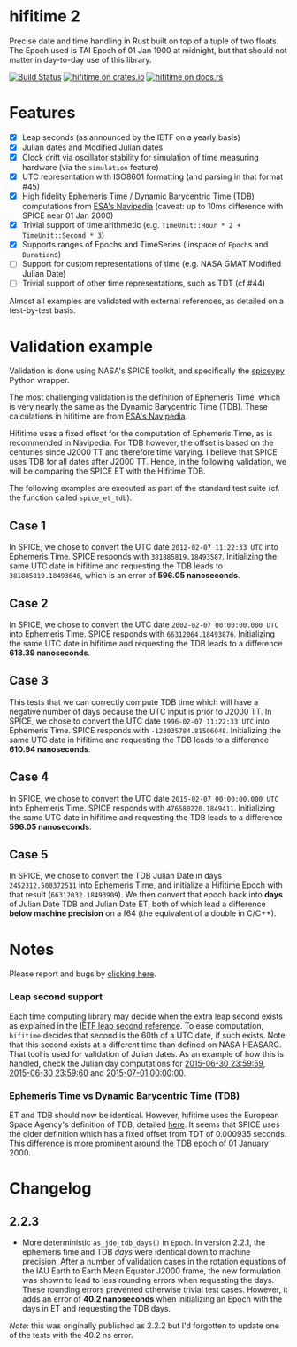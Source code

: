 # hifitime 2

Precise date and time handling in Rust built on top of a tuple of two floats.
The Epoch used is TAI Epoch of 01 Jan 1900 at midnight, but that should not matter in
day-to-day use of this library.


[![Build Status](https://app.travis-ci.com/nyx-space/hifitime.svg?branch=master)](https://app.travis-ci.com/nyx-space/hifitime)
[![hifitime on crates.io][cratesio-image]][cratesio]
[![hifitime on docs.rs][docsrs-image]][docsrs]

[cratesio-image]: https://img.shields.io/crates/v/hifitime.svg
[cratesio]: https://crates.io/crates/hifitime
[docsrs-image]: https://docs.rs/hifitime/badge.svg
[docsrs]: https://docs.rs/hifitime/


# Features

 * [x] Leap seconds (as announced by the IETF on a yearly basis)
 * [x] Julian dates and Modified Julian dates
 * [x] Clock drift via oscillator stability for simulation of time measuring hardware (via the `simulation` feature)
 * [x] UTC representation with ISO8601 formatting (and parsing in that format #45)
 * [x] High fidelity Ephemeris Time / Dynamic Barycentric Time (TDB) computations from [ESA's Navipedia](https://gssc.esa.int/navipedia/index.php/Transformations_between_Time_Systems#TDT_-_TDB.2C_TCB) (caveat: up to 10ms difference with SPICE near 01 Jan 2000)
 * [x] Trivial support of time arithmetic (e.g. `TimeUnit::Hour * 2 + TimeUnit::Second * 3`)
 * [x] Supports ranges of Epochs and TimeSeries (linspace of `Epoch`s and `Duration`s)
 * [ ] Support for custom representations of time (e.g. NASA GMAT Modified Julian Date)
 * [ ] Trivial support of other time representations, such as TDT (cf #44)

Almost all examples are validated with external references, as detailed on a test-by-test
basis.

# Validation example
Validation is done using NASA's SPICE toolkit, and specifically the [spiceypy](https://spiceypy.readthedocs.io/) Python wrapper.

The most challenging validation is the definition of Ephemeris Time, which is very nearly the same as the Dynamic Barycentric Time (TDB).
These calculations in hifitime are from [ESA's Navipedia](https://gssc.esa.int/navipedia/index.php/Transformations_between_Time_Systems#TDT_-_TDB.2C_TCB).

Hifitime uses a fixed offset for the computation of Ephemeris Time, as is recommended in Navipedia. For TDB however, the offset is based on the centuries since J2000 TT and therefore time varying.
I believe that SPICE uses TDB for all dates after J2000 TT. Hence, in the following validation, we will be comparing the SPICE ET with the Hifitime TDB.

The following examples are executed as part of the standard test suite (cf. the function called `spice_et_tdb`).

## Case 1
In SPICE, we chose to convert the UTC date `2012-02-07 11:22:33 UTC` into Ephemeris Time. SPICE responds with `381885819.18493587`.
Initializing the same UTC date in hifitime and requesting the TDB leads to `381885819.18493646`, which is an error of **596.05 nanoseconds**.

## Case 2
In SPICE, we chose to convert the UTC date `2002-02-07 00:00:00.000 UTC` into Ephemeris Time. SPICE responds with `66312064.18493876`.
Initializing the same UTC date in hifitime and requesting the TDB leads to a difference **618.39 nanoseconds**.

## Case 3
This tests that we can correctly compute TDB time which will have a negative number of days because the UTC input is prior to J2000 TT.
In SPICE, we chose to convert the UTC date `1996-02-07 11:22:33 UTC` into Ephemeris Time. SPICE responds with `-123035784.81506048`.
Initializing the same UTC date in hifitime and requesting the TDB leads to a difference **610.94 nanoseconds**.

## Case 4
In SPICE, we chose to convert the UTC date `2015-02-07 00:00:00.000 UTC` into Ephemeris Time. SPICE responds with `476580220.1849411`.
Initializing the same UTC date in hifitime and requesting the TDB leads to a difference **596.05 nanoseconds**.

## Case 5
In SPICE, we chose to convert the TDB Julian Date in days `2452312.500372511` into Ephemeris Time, and initialize a Hifitime Epoch with that result (`66312032.18493909`).
We then convert that epoch back into **days** of Julian Date TDB and Julian Date ET, both of which lead a difference **below machine precision** on a f64 (the equivalent of a double in C/C++).

# Notes

Please report and bugs by [clicking here](https://github.com/ChristopherRabotin/hifitime/issues/new).

### Leap second support
Each time computing library may decide when the extra leap second exists as explained
in the [IETF leap second reference](https://www.ietf.org/timezones/data/leap-seconds.list).
To ease computation, `hifitime` decides that second is the 60th of a UTC date, if such exists.
Note that this second exists at a different time than defined on NASA HEASARC. That tool is
used for validation of Julian dates. As an example of how this is handled, check the Julian
day computations for [2015-06-30 23:59:59](https://heasarc.gsfc.nasa.gov/cgi-bin/Tools/xTime/xTime.pl?time_in_i=2015-06-30+23%3A59%3A59&time_in_c=&time_in_d=&time_in_j=&time_in_m=&time_in_sf=&time_in_wf=&time_in_sl=&time_in_snu=&time_in_s=&time_in_h=&time_in_n=&time_in_f=&time_in_sz=&time_in_ss=&time_in_sn=&timesys_in=u&timesys_out=u&apply_clock_offset=yes),
[2015-06-30 23:59:60](https://heasarc.gsfc.nasa.gov/cgi-bin/Tools/xTime/xTime.pl?time_in_i=2015-06-30+23%3A59%3A60&time_in_c=&time_in_d=&time_in_j=&time_in_m=&time_in_sf=&time_in_wf=&time_in_sl=&time_in_snu=&time_in_s=&time_in_h=&time_in_n=&time_in_f=&time_in_sz=&time_in_ss=&time_in_sn=&timesys_in=u&timesys_out=u&apply_clock_offset=yes) and [2015-07-01 00:00:00](https://heasarc.gsfc.nasa.gov/cgi-bin/Tools/xTime/xTime.pl?time_in_i=2015-07-01+00%3A00%3A00&time_in_c=&time_in_d=&time_in_j=&time_in_m=&time_in_sf=&time_in_wf=&time_in_sl=&time_in_snu=&time_in_s=&time_in_h=&time_in_n=&time_in_f=&time_in_sz=&time_in_ss=&time_in_sn=&timesys_in=u&timesys_out=u&apply_clock_offset=yes).

### Ephemeris Time vs Dynamic Barycentric Time (TDB)
ET and TDB should now be identical. However, hifitime uses the European Space Agency's definition of TDB, detailed [here](https://gssc.esa.int/navipedia/index.php/Transformations_between_Time_Systems#TDT_-_TDB.2C_TCB). It seems that SPICE uses the older definition which has a fixed offset from TDT of 0.000935 seconds. This difference is more prominent around the TDB epoch of 01 January 2000.

# Changelog

## 2.2.3
+ More deterministic `as_jde_tdb_days()` in `Epoch`. In version 2.2.1, the ephemeris time and TDB _days_ were identical down to machine precision. After a number of validation cases in the rotation equations of the IAU Earth to Earth Mean Equator J2000 frame, the new formulation was shown to lead to less rounding errors when requesting the days. These rounding errors prevented otherwise trivial test cases. However, it adds an error of **40.2 nanoseconds** when initializing an Epoch with the days in ET and requesting the TDB days.

_Note:_ this was originally published as 2.2.2 but I'd forgotten to update one of the tests with the 40.2 ns error.